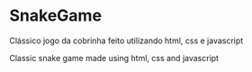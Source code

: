 # SnakeGame

Clássico jogo da cobrinha feito utilizando html, css e javascript

Classic snake game made using html, css and javascript
